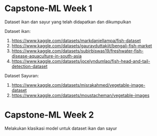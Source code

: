 # Capstone-ML Week 1

Dataset ikan dan sayur yang telah didapatkan dan dikumpulkan 

Dataset ikan:
1. https://www.kaggle.com/datasets/markdaniellampa/fish-dataset
2. https://www.kaggle.com/datasets/gauravduttakiit/bengali-fish-market
3. https://www.kaggle.com/datasets/subirbiswas19/freshwater-fish-disease-aquaculture-in-south-asia
4. https://www.kaggle.com/datasets/jocelyndumlao/fish-head-and-tail-detection-dataset

Dataset Sayuran:
1. https://www.kaggle.com/datasets/misrakahmed/vegetable-image-dataset
2. https://www.kaggle.com/datasets/moustacheman/vegetable-images


# Capstone-ML Week 2
Melakukan klasikasi model untuk dataset ikan dan sayur
